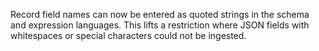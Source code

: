 Record field names can now be entered as quoted strings in the schema and
expression languages. This lifts a restriction where JSON fields with
whitespaces or special characters could not be ingested.
